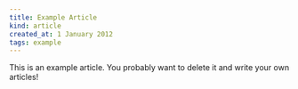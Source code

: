 ```yaml
---
title: Example Article
kind: article
created_at: 1 January 2012
tags: example
---
```


This is an example article. You probably want to delete it and write your own articles!